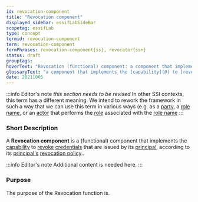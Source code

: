 ```yaml
---
id: revocation-component
title: "Revocation component"
displayed_sidebar: essifLabSideBar
scopetag: essifLab
type: concept
termid: revocation-component
term: revocation-component
formPhrases: revocation-component{ss}, revocator{ss+}
status: draft
grouptags:
hoverText: "Revocation (functional) component: a component that implements the Capability to Revoke Credentials that are issued by its Principal, according to its Principal's Revocation Policy."
glossaryText: "a component that implements the [capability](@) to [revoke](@) [credential](@) that are issued by its [principal](@), according to its [principal](@) [revocation policy](@)."
date: 20211006
---
```


:::info Editor's note
*this section needs to be revised*
In other SSI contexts, this term has a different meaning. We intend to rework the framework in such a way that we can use this term in various ways (e.g. as a [party](@), a [role name](@), or an [actor](@) that performs the [role](@) associated with the [role name](@)
:::

### Short Description
A **Revocation component** is a (functional) component that implements the [capability](@) to [revoke](@) [credentials](@) that are issued by its [principal](@), according to its [principal's](@) [revocation policy](@)..

:::info Editor's note
Additional content is needed here.
:::

### Purpose
The purpose of the Revocation function is.
